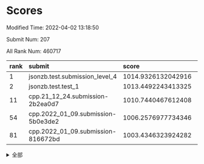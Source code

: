 # Scores

Modified Time: 2022-04-02 13:18:50

Submit Num: 207

All Rank Num: 460717

| rank |               submit               |       score        |       sigma        | pk_num |
| :--- | :--------------------------------- | :----------------- | :----------------- | :----- |
| 1    | jsonzb.test.submission_level_4     | 1014.9326132042916 | 0.8458899740472466 | 8903   |
| 2    | jsonzb.test.test_1                 | 1013.4492243413325 | 0.7986463250689205 | 8909   |
| 11   | cpp.21_12_24.submission-2b2ea0d7   | 1010.7440467612408 | 0.7615074464088923 | 8903   |
| 54   | cpp.2022_01_09.submission-5b0e3de2 | 1006.2576977734346 | 0.7342187354581906 | 8904   |
| 81   | cpp.2022_01_09.submission-816672bd | 1003.4346323924282 | 0.7242977207499255 | 8900   |


<details>
<summary>全部</summary>

| rank |                 submit                 |       score        |       sigma        | pk_num |
| :--- | :------------------------------------- | :----------------- | :----------------- | :----- |
| 1    | jsonzb.test.submission_level_4         | 1014.9326132042916 | 0.8458899740472466 | 8903   |
| 2    | jsonzb.test.test_1                     | 1013.4492243413325 | 0.7986463250689205 | 8909   |
| 3    | gobigger.level_3.submission_level_3_16 | 1011.6056104262605 | 0.7744016226166005 | 8902   |
| 4    | gobigger.level_3.submission_level_3_4  | 1011.5964398336437 | 0.7693323883155527 | 8906   |
| 5    | gobigger.level_3.submission_level_3_31 | 1011.4353931296334 | 0.7586425885407486 | 8903   |
| 6    | gobigger.level_3.submission_level_3_15 | 1011.0765224937613 | 0.7755195025543995 | 8901   |
| 7    | gobigger.level_3.submission_level_3_47 | 1011.0203086004734 | 0.7692676136001715 | 8905   |
| 8    | gobigger.level_3.submission_level_3_12 | 1010.9865960972198 | 0.7551015183576213 | 8903   |
| 9    | gobigger.level_3.submission_level_3_19 | 1010.9644011374514 | 0.775864333484267  | 8901   |
| 10   | gobigger.level_3.submission_level_3_37 | 1010.8642453438924 | 0.7687222627631112 | 8903   |
| 11   | cpp.21_12_24.submission-2b2ea0d7       | 1010.7440467612408 | 0.7615074464088923 | 8903   |
| 12   | gobigger.level_3.submission_level_3_5  | 1010.6583598570191 | 0.7671222215806722 | 8905   |
| 13   | gobigger.level_3.submission_level_3_48 | 1010.5641788961731 | 0.7553656239104843 | 8898   |
| 14   | gobigger.level_3.submission_level_3_24 | 1010.5185489133446 | 0.7548248543412537 | 8905   |
| 15   | gobigger.level_3.submission_level_3_35 | 1010.5051927916383 | 0.7701293333956366 | 8906   |
| 16   | gobigger.level_3.submission_level_3_20 | 1010.3802894516872 | 0.7584337139028617 | 8903   |
| 17   | gobigger.level_3.submission_level_3_23 | 1010.3751035808614 | 0.7730505656588181 | 8904   |
| 18   | gobigger.level_3.submission_level_3_7  | 1010.3627966753351 | 0.7542057165136543 | 8903   |
| 19   | gobigger.level_3.submission_level_3_25 | 1010.3029025109864 | 0.76975872589137   | 8902   |
| 20   | gobigger.level_3.submission_level_3_10 | 1010.2600058296147 | 0.7420146705485661 | 8903   |
| 21   | gobigger.level_3.submission_level_3_28 | 1010.1956912467473 | 0.7536145016169226 | 8902   |
| 22   | gobigger.level_3.submission_level_3_44 | 1010.1287826490208 | 0.7550630709138086 | 8906   |
| 23   | gobigger.level_3.submission_level_3_30 | 1010.1232020042918 | 0.7559870756326298 | 8905   |
| 24   | gobigger.level_3.submission_level_3_45 | 1010.0846430716165 | 0.7311546712122791 | 8904   |
| 25   | gobigger.level_3.submission_level_3_27 | 1010.0820536057925 | 0.7471125097456416 | 8902   |
| 26   | gobigger.level_3.submission_level_3_2  | 1010.0116408376809 | 0.7540750664003958 | 8902   |
| 27   | gobigger.level_3.submission_level_3_8  | 1009.9505146786976 | 0.7589206362861505 | 8904   |
| 28   | gobigger.level_3.submission_level_3_39 | 1009.9153974785023 | 0.7604372767105085 | 8900   |
| 29   | gobigger.level_3.submission_level_3_42 | 1009.9030226489372 | 0.7723111259945312 | 8901   |
| 30   | gobigger.level_3.submission_level_3_22 | 1009.8370760836    | 0.746956521109696  | 8908   |
| 31   | gobigger.level_3.submission_level_3_9  | 1009.7784329443558 | 0.7898792411821943 | 8904   |
| 32   | gobigger.level_3.submission_level_3_17 | 1009.6843785741656 | 0.7597845975374687 | 8904   |
| 33   | gobigger.level_3.submission_level_3_14 | 1009.5808318653001 | 0.7628507988598268 | 8905   |
| 34   | gobigger.level_3.submission_level_3_13 | 1009.5668275178693 | 0.7454233295765941 | 8904   |
| 35   | gobigger.level_3.submission_level_3_29 | 1009.5515112984317 | 0.7446345145970249 | 8906   |
| 36   | gobigger.level_3.submission_level_3_38 | 1009.5433264651494 | 0.7469220638838653 | 8905   |
| 37   | gobigger.level_3.submission_level_3_11 | 1009.5352963962051 | 0.7427791405616964 | 8902   |
| 38   | gobigger.level_3.submission_level_3_0  | 1009.5348599536021 | 0.7774196167840622 | 8906   |
| 39   | gobigger.level_3.submission_level_3_26 | 1009.5296296482269 | 0.7624437318569273 | 8901   |
| 40   | gobigger.level_3.submission_level_3_33 | 1009.5237575615163 | 0.7369493968562312 | 8901   |
| 41   | gobigger.level_3.submission_level_3_34 | 1009.5029598942006 | 0.7660705763701786 | 8903   |
| 42   | gobigger.level_3.submission_level_3_40 | 1009.4431014189522 | 0.7446403442272179 | 8905   |
| 43   | gobigger.level_3.submission_level_3_41 | 1009.3963651238762 | 0.7403135439598161 | 8898   |
| 44   | gobigger.level_3.submission_level_3_32 | 1009.3507689372917 | 0.7513130019558508 | 8903   |
| 45   | gobigger.level_3.submission_level_3_1  | 1009.347481549992  | 0.76854816968824   | 8899   |
| 46   | gobigger.level_3.submission_level_3_43 | 1009.3460254647293 | 0.7692788974918354 | 8899   |
| 47   | gobigger.level_3.submission_level_3_46 | 1009.2692108387982 | 0.7423444612398744 | 8903   |
| 48   | gobigger.level_3.submission_level_3_3  | 1009.2034236312805 | 0.748872331935026  | 8899   |
| 49   | gobigger.level_3.submission_level_3_6  | 1009.1863272222848 | 0.7441632663365187 | 8899   |
| 50   | gobigger.level_3.submission_level_3_49 | 1009.0696253045967 | 0.7430454893332372 | 8906   |
| 51   | gobigger.level_3.submission_level_3_18 | 1008.7142615507173 | 0.7637038578423601 | 8898   |
| 52   | gobigger.level_3.submission_level_3_21 | 1008.605002924621  | 0.7411455684227175 | 8905   |
| 53   | gobigger.level_3.submission_level_3_36 | 1007.5004379412965 | 0.762767581040781  | 8904   |
| 54   | cpp.2022_01_09.submission-5b0e3de2     | 1006.2576977734346 | 0.7342187354581906 | 8904   |
| 55   | gobigger.level_1.submission_level_1_1  | 1005.001996659915  | 0.7023531587647791 | 8906   |
| 56   | gobigger.level_1.submission_level_1_11 | 1004.8952391868473 | 0.71152409618019   | 8903   |
| 57   | gobigger.level_1.submission_level_1_20 | 1004.8473035895182 | 0.7231723247961188 | 8906   |
| 58   | gobigger.level_1.submission_level_1_17 | 1004.4420306357171 | 0.7167556778677462 | 8904   |
| 59   | gobigger.level_1.submission_level_1_9  | 1004.2863246939811 | 0.7309363948142472 | 8901   |
| 60   | gobigger.level_1.submission_level_1_47 | 1004.2019649588593 | 0.715128998045756  | 8901   |
| 61   | gobigger.level_1.submission_level_1_40 | 1004.1992023036084 | 0.7132221786232188 | 8901   |
| 62   | gobigger.level_1.submission_level_1_41 | 1004.1528407414717 | 0.7176854690403355 | 8898   |
| 63   | gobigger.level_1.submission_level_1_35 | 1004.122260456789  | 0.723928056878108  | 8904   |
| 64   | gobigger.level_1.submission_level_1_0  | 1004.0913045103224 | 0.7173020646725037 | 8904   |
| 65   | gobigger.level_1.submission_level_1_7  | 1004.0686432343331 | 0.7324615401174202 | 8897   |
| 66   | gobigger.level_1.submission_level_1_49 | 1004.0104768760565 | 0.7219977260520606 | 8908   |
| 67   | gobigger.level_1.submission_level_1_36 | 1003.9878936446489 | 0.7149056192205626 | 8901   |
| 68   | gobigger.level_1.submission_level_1_26 | 1003.9606073740379 | 0.7198375088396493 | 8897   |
| 69   | gobigger.level_1.submission_level_1_2  | 1003.9444970554594 | 0.7109821236981443 | 8904   |
| 70   | gobigger.level_1.submission_level_1_3  | 1003.935773015105  | 0.705450579472229  | 8903   |
| 71   | gobigger.level_1.submission_level_1_10 | 1003.8164180909092 | 0.7181333446411093 | 8901   |
| 72   | gobigger.level_1.submission_level_1_22 | 1003.7426204917791 | 0.7199010123051345 | 8900   |
| 73   | gobigger.level_1.submission_level_1_45 | 1003.7398216506838 | 0.7103219847664147 | 8903   |
| 74   | gobigger.level_1.submission_level_1_44 | 1003.6922168217301 | 0.7217996988298231 | 8900   |
| 75   | gobigger.level_1.submission_level_1_29 | 1003.641925241139  | 0.728457169966234  | 8903   |
| 76   | gobigger.level_1.submission_level_1_46 | 1003.6341055952422 | 0.7144963256269701 | 8903   |
| 77   | gobigger.level_1.submission_level_1_6  | 1003.57047346412   | 0.7198106449684918 | 8905   |
| 78   | gobigger.level_1.submission_level_1_38 | 1003.5234921992871 | 0.7184841587830995 | 8903   |
| 79   | gobigger.level_1.submission_level_1_12 | 1003.4956594609471 | 0.7050784857591057 | 8904   |
| 80   | gobigger.level_1.submission_level_1_34 | 1003.4517067162765 | 0.7097163888275593 | 8906   |
| 81   | cpp.2022_01_09.submission-816672bd     | 1003.4346323924282 | 0.7242977207499255 | 8900   |
| 82   | gobigger.level_1.submission_level_1_31 | 1003.3821673206455 | 0.7191275087637837 | 8895   |
| 83   | gobigger.level_1.submission_level_1_19 | 1003.3333674755175 | 0.7172899842280855 | 8900   |
| 84   | gobigger.level_1.submission_level_1_18 | 1003.2377000747956 | 0.7219036997842978 | 8907   |
| 85   | gobigger.level_1.submission_level_1_33 | 1003.1201753965338 | 0.7177659383048877 | 8902   |
| 86   | gobigger.level_1.submission_level_1_21 | 1003.0614188117232 | 0.7105543442930862 | 8905   |
| 87   | gobigger.level_1.submission_level_1_14 | 1003.0080492064848 | 0.7136761246326826 | 8902   |
| 88   | gobigger.level_1.submission_level_1_28 | 1002.9639228314271 | 0.7000955402637825 | 8904   |
| 89   | gobigger.level_1.submission_level_1_5  | 1002.9529821566471 | 0.7289977406562453 | 8903   |
| 90   | gobigger.level_1.submission_level_1_4  | 1002.943764182746  | 0.7098714025813615 | 8903   |
| 91   | gobigger.level_1.submission_level_1_27 | 1002.9028623252095 | 0.721076125974966  | 8903   |
| 92   | gobigger.level_1.submission_level_1_30 | 1002.895562210265  | 0.7134589846904011 | 8903   |
| 93   | gobigger.level_1.submission_level_1_37 | 1002.8665016277479 | 0.7160976198678213 | 8906   |
| 94   | gobigger.level_1.submission_level_1_48 | 1002.8268533579177 | 0.7177338581268339 | 8901   |
| 95   | gobigger.level_1.submission_level_1_24 | 1002.7689470268118 | 0.717171289583245  | 8901   |
| 96   | gobigger.level_1.submission_level_1_32 | 1002.6938611339164 | 0.7147551488164297 | 8903   |
| 97   | gobigger.level_1.submission_level_1_43 | 1002.6289168281975 | 0.7207560093592247 | 8903   |
| 98   | gobigger.level_1.submission_level_1_25 | 1002.6089529256361 | 0.7205054557025482 | 8901   |
| 99   | gobigger.level_1.submission_level_1_16 | 1002.5529522048847 | 0.7183712707191845 | 8900   |
| 100  | gobigger.level_1.submission_level_1_8  | 1002.5216614409163 | 0.7157536049751506 | 8907   |
| 101  | gobigger.level_1.submission_level_1_42 | 1002.1671221511464 | 0.7097379113806968 | 8903   |
| 102  | gobigger.level_1.submission_level_1_15 | 1002.1448808385804 | 0.7164833233114329 | 8907   |
| 103  | gobigger.level_1.submission_level_1_23 | 1002.1216500890165 | 0.7058532544929108 | 8900   |
| 104  | gobigger.level_1.submission_level_1_39 | 1002.0925801528931 | 0.7130200301988279 | 8904   |
| 105  | gobigger.level_1.submission_level_1_13 | 1001.7761314103034 | 0.7088008396705359 | 8906   |
| 106  | gobigger.random.submission_random_6    | 996.7720532467476  | 0.7066266597141472 | 8904   |
| 107  | gobigger.random.submission_random_31   | 996.6584254404067  | 0.6972580829750867 | 8898   |
| 108  | gobigger.random.submission_random_12   | 996.6383893942844  | 0.7040905165214392 | 8901   |
| 109  | gobigger.random.submission_random_11   | 996.6152450287553  | 0.7122663332012563 | 8903   |
| 110  | gobigger.random.submission_random_23   | 996.6133863206754  | 0.7091397075890251 | 8904   |
| 111  | gobigger.random.submission_random_1    | 996.6044870700701  | 0.7063711479123603 | 8900   |
| 112  | gobigger.random.submission_random_30   | 996.5474252988323  | 0.7122731293209857 | 8906   |
| 113  | gobigger.random.submission_random_29   | 996.4943037224109  | 0.706366086927352  | 8906   |
| 114  | gobigger.random.submission_random_17   | 996.4184549917544  | 0.707074496288578  | 8907   |
| 115  | gobigger.random.submission_random_25   | 996.4138669574455  | 0.7073178365047378 | 8904   |
| 116  | gobigger.random.submission_random_5    | 996.3582168815675  | 0.7102178332831911 | 8901   |
| 117  | gobigger.random.submission_random_33   | 996.3503894598191  | 0.7243828317242311 | 8901   |
| 118  | gobigger.random.submission_random_43   | 996.2659231741421  | 0.711688930443278  | 8908   |
| 119  | gobigger.random.submission_random_9    | 996.2165002125232  | 0.71142790913407   | 8905   |
| 120  | gobigger.random.submission_random_42   | 996.2143239391349  | 0.7182387078315788 | 8904   |
| 121  | gobigger.random.submission_random_15   | 996.2042357212932  | 0.7125791788882703 | 8902   |
| 122  | gobigger.random.submission_random_2    | 996.1964793090343  | 0.7018502185145963 | 8899   |
| 123  | gobigger.random.submission_random_32   | 996.1893078321567  | 0.7084053055593921 | 8900   |
| 124  | gobigger.random.submission_random_36   | 996.1854387663532  | 0.6992842913804839 | 8899   |
| 125  | gobigger.random.submission_random_26   | 996.1592685999923  | 0.7144398646477725 | 8901   |
| 126  | gobigger.random.submission_random_49   | 996.1489460862095  | 0.7202074704322652 | 8902   |
| 127  | gobigger.random.submission_random_3    | 996.1442980660147  | 0.7255261320608961 | 8905   |
| 128  | gobigger.random.submission_random_21   | 996.0929160379492  | 0.7155376261091753 | 8904   |
| 129  | gobigger.random.submission_random_14   | 996.0681747172428  | 0.7082847639106838 | 8906   |
| 130  | gobigger.random.submission_random_37   | 996.0607057825448  | 0.725496374214911  | 8902   |
| 131  | gobigger.random.submission_random_48   | 996.0306133010729  | 0.7083500789812472 | 8908   |
| 132  | gobigger.random.submission_random_41   | 996.000185292775   | 0.7107321749262735 | 8899   |
| 133  | gobigger.random.submission_random_10   | 995.9654068745928  | 0.7066911110457116 | 8900   |
| 134  | gobigger.random.submission_random_44   | 995.947785605662   | 0.705776736792492  | 8903   |
| 135  | gobigger.random.submission_random_19   | 995.8865270757735  | 0.7184285895616225 | 8901   |
| 136  | gobigger.random.submission_random_8    | 995.8720190031082  | 0.7281556989321266 | 8903   |
| 137  | gobigger.random.submission_random_4    | 995.8542751811448  | 0.6993879326249551 | 8902   |
| 138  | gobigger.random.submission_random_0    | 995.8433110198362  | 0.7119083526634638 | 8903   |
| 139  | gobigger.random.submission_random_13   | 995.8419455064802  | 0.7107440562792022 | 8902   |
| 140  | gobigger.random.submission_random_24   | 995.8281623913815  | 0.7012133179431574 | 8902   |
| 141  | gobigger.random.submission_random_38   | 995.7988618554476  | 0.7029829049607458 | 8902   |
| 142  | gobigger.random.submission_random_18   | 995.7503214905041  | 0.7164463849451685 | 8899   |
| 143  | gobigger.random.submission_random_16   | 995.7354549399466  | 0.7047243332049635 | 8906   |
| 144  | gobigger.random.submission_random_35   | 995.7341113640007  | 0.7036655293320925 | 8904   |
| 145  | gobigger.random.submission_random_7    | 995.7316477261194  | 0.7195608611818138 | 8902   |
| 146  | gobigger.random.submission_random_45   | 995.7166636454497  | 0.7067929332691619 | 8902   |
| 147  | gobigger.random.submission_random_39   | 995.6106554742089  | 0.7035354689837393 | 8902   |
| 148  | gobigger.random.submission_random_27   | 995.445682705398   | 0.7049326999038897 | 8905   |
| 149  | gobigger.random.submission_random_46   | 995.4258075956291  | 0.7215143008789157 | 8900   |
| 150  | gobigger.random.submission_random_20   | 995.3079582795128  | 0.7190607998102108 | 8902   |
| 151  | gobigger.random.submission_random_47   | 995.131181393599   | 0.7134791849601526 | 8904   |
| 152  | gobigger.random.submission_random_28   | 995.0719203670391  | 0.7100429122415279 | 8907   |
| 153  | gobigger.random.submission_random_40   | 995.0711637869706  | 0.7052640113489039 | 8898   |
| 154  | gobigger.random.submission_random_34   | 995.0514135243313  | 0.719198456000728  | 8901   |
| 155  | gobigger.random.submission_random_22   | 995.0373471588423  | 0.7326239056550948 | 8903   |
| 156  | gobigger.level_2.submission_level_2_43 | 994.8098816750237  | 0.7165618271558631 | 8904   |
| 157  | gobigger.level_2.submission_level_2_35 | 994.7981529922915  | 0.7327380343571123 | 8903   |
| 158  | gobigger.level_2.submission_level_2_36 | 994.4884007294517  | 0.7226324141930017 | 8903   |
| 159  | gobigger.level_2.submission_level_2_27 | 993.2690703267159  | 0.734593988254559  | 8904   |
| 160  | gobigger.level_2.submission_level_2_49 | 993.2400712511879  | 0.7445859799383724 | 8903   |
| 161  | gobigger.level_2.submission_level_2_10 | 993.0606573581783  | 0.7336222208031509 | 8899   |
| 162  | gobigger.level_2.submission_level_2_4  | 992.8893562992952  | 0.7380264770613177 | 8901   |
| 163  | gobigger.level_2.submission_level_2_16 | 992.889296873621   | 0.7433477461764249 | 8902   |
| 164  | gobigger.level_2.submission_level_2_15 | 992.8531566320542  | 0.7495624810571614 | 8901   |
| 165  | gobigger.level_2.submission_level_2_46 | 992.847498756135   | 0.7526253430380306 | 8903   |
| 166  | gobigger.level_2.submission_level_2_19 | 992.8472382404077  | 0.7350813541517237 | 8907   |
| 167  | gobigger.level_2.submission_level_2_40 | 992.8448387669075  | 0.7296079470604342 | 8902   |
| 168  | gobigger.level_2.submission_level_2_31 | 992.7959974935649  | 0.745198779681701  | 8902   |
| 169  | gobigger.level_2.submission_level_2_32 | 992.7737838840486  | 0.7656656049242163 | 8906   |
| 170  | gobigger.level_2.submission_level_2_5  | 992.7095888009376  | 0.7479780870139588 | 8900   |
| 171  | gobigger.level_2.submission_level_2_41 | 992.7037287244013  | 0.7509595440432822 | 8907   |
| 172  | gobigger.level_2.submission_level_2_18 | 992.6963752461564  | 0.7338076116591981 | 8905   |
| 173  | gobigger.level_2.submission_level_2_37 | 992.6601828808264  | 0.7466678610237721 | 8903   |
| 174  | gobigger.level_2.submission_level_2_47 | 992.6394299884618  | 0.7498575420829884 | 8901   |
| 175  | gobigger.level_2.submission_level_2_30 | 992.412274021963   | 0.7390193686924053 | 8904   |
| 176  | gobigger.level_2.submission_level_2_34 | 992.4030930456829  | 0.7512182556502969 | 8900   |
| 177  | gobigger.level_2.submission_level_2_14 | 992.3173681315169  | 0.7421906614049736 | 8903   |
| 178  | gobigger.level_2.submission_level_2_12 | 992.2333879455732  | 0.7545147984626761 | 8903   |
| 179  | gobigger.level_2.submission_level_2_45 | 992.1676870327713  | 0.7388169888567946 | 8906   |
| 180  | gobigger.level_2.submission_level_2_3  | 992.1030029925599  | 0.7330559952902347 | 8907   |
| 181  | gobigger.level_2.submission_level_2_24 | 992.0555814976733  | 0.7596513859107707 | 8907   |
| 182  | gobigger.level_2.submission_level_2_11 | 991.9317763563945  | 0.7404977652374022 | 8902   |
| 183  | gobigger.level_2.submission_level_2_6  | 991.7919509971625  | 0.7530393015480472 | 8903   |
| 184  | gobigger.level_2.submission_level_2_21 | 991.7412753103109  | 0.7504224102354418 | 8904   |
| 185  | gobigger.level_2.submission_level_2_7  | 991.7080371798081  | 0.7407199151415194 | 8906   |
| 186  | gobigger.level_2.submission_level_2_44 | 991.69668636058    | 0.7524075683561139 | 8899   |
| 187  | gobigger.level_2.submission_level_2_33 | 991.6888935388786  | 0.7561294308114995 | 8900   |
| 188  | gobigger.level_2.submission_level_2_20 | 991.6359358366564  | 0.7595545975994511 | 8905   |
| 189  | gobigger.level_2.submission_level_2_28 | 991.5929135664471  | 0.7587352883076909 | 8907   |
| 190  | gobigger.level_2.submission_level_2_48 | 991.4985270993835  | 0.7615876757200782 | 8899   |
| 191  | gobigger.level_2.submission_level_2_26 | 991.4086949516104  | 0.7828454874313642 | 8902   |
| 192  | gobigger.level_2.submission_level_2_13 | 991.4062612163157  | 0.7517606851742961 | 8900   |
| 193  | gobigger.level_2.submission_level_2_1  | 991.3717763459251  | 0.7527622533123886 | 8903   |
| 194  | gobigger.level_2.submission_level_2_8  | 991.3316762795981  | 0.7548144339891438 | 8897   |
| 195  | gobigger.level_2.submission_level_2_25 | 991.1394820914533  | 0.75252286669904   | 8900   |
| 196  | gobigger.level_2.submission_level_2_9  | 991.0970418095516  | 0.7555439742315528 | 8898   |
| 197  | gobigger.level_2.submission_level_2_0  | 991.0148886095391  | 0.7339866455360434 | 8904   |
| 198  | gobigger.level_2.submission_level_2_22 | 990.9935541175779  | 0.7535952904481529 | 8902   |
| 199  | gobigger.level_2.submission_level_2_2  | 990.7344656871653  | 0.7766403379382516 | 8900   |
| 200  | gobigger.level_2.submission_level_2_42 | 990.6606743595003  | 0.7697523221321816 | 8906   |
| 201  | gobigger.level_2.submission_level_2_38 | 990.6040267169556  | 0.7626975243761255 | 8903   |
| 202  | gobigger.level_2.submission_level_2_39 | 990.5797109049286  | 0.7535859621984781 | 8899   |
| 203  | gobigger.level_2.submission_level_2_17 | 990.5435389578266  | 0.7615188589330334 | 8901   |
| 204  | gobigger.level_2.submission_level_2_29 | 990.4054975672117  | 0.7602233982921488 | 8906   |
| 205  | gobigger.level_2.submission_level_2_23 | 990.3569763095406  | 0.770192832533952  | 8901   |
| 206  | gobigger.none.submission_none_0        | 979.1242457017174  | 1.377877809338004  | 8904   |
| 207  | gobigger.none.submission_none_1        | 974.0615447660368  | 1.7833272966433436 | 8902   |

</details>